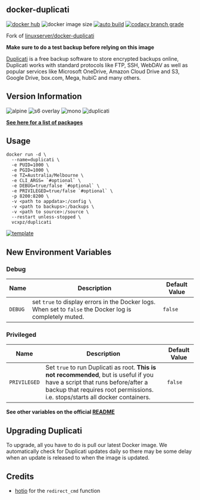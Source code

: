 ## docker-duplicati

[![docker hub](https://img.shields.io/badge/docker_hub-link-blue?style=for-the-badge&logo=docker)](https://hub.docker.com/r/vcxpz/duplicati) ![docker image size](https://img.shields.io/docker/image-size/vcxpz/duplicati?style=for-the-badge&logo=docker) [![auto build](https://img.shields.io/badge/docker_builds-automated-blue?style=for-the-badge&logo=docker?color=d1aa67)](https://github.com/hydazz/docker-duplicati/actions?query=workflow%3A"Auto+Builder+CI") [![codacy branch grade](https://img.shields.io/codacy/grade/c19bcbbcc7294555a8ec5478bad925bb/main?style=for-the-badge)](https://app.codacy.com/gh/hydazz/docker-duplicati)

Fork of [linuxserver/docker-duplicati](https://github.com/linuxserver/docker-duplicati/)

**Make sure to do a test backup before relying on this image**

[Duplicati](https://www.duplicati.com/) is a free backup software to store encrypted backups online, Duplicati works with standard protocols like FTP, SSH, WebDAV as well as popular services like Microsoft OneDrive, Amazon Cloud Drive and S3, Google Drive, box.com, Mega, hubiC and many others.

## Version Information

![alpine](https://img.shields.io/badge/alpine-edge-0D597F?style=for-the-badge&logo=alpine-linux) ![s6 overlay](https://img.shields.io/badge/s6_overlay-2.1.0.2-blue?style=for-the-badge) ![mono](https://img.shields.io/badge/mono-6.12.0.107-blue?style=for-the-badge) ![duplicati](https://img.shields.io/badge/duplicati-2.0.5.1-blue?style=for-the-badge)

**[See here for a list of packages](https://github.com/hydazz/docker-duplicati/blob/main/package_versions.txt)**

## Usage

    docker run -d \
      --name=duplicati \
      -e PUID=1000 \
      -e PGID=1000 \
      -e TZ=Australia/Melbourne \
      -e CLI_ARGS= `#optional` \
      -e DEBUG=true/false `#optional` \
      -e PRIVILEGED=true/false `#optional` \
      -p 8200:8200 \
      -v <path to appdata>:/config \
      -v <path to backups>:/backups \
      -v <path to source>:/source \
      --restart unless-stopped \
      vcxpz/duplicati

[![template](https://img.shields.io/badge/unraid_template-ff8c2f?style=for-the-badge&logo=docker?color=d1aa67)](https://github.com/hydazz/docker-templates/blob/main/hydaz/duplicati.xml)

## New Environment Variables

### Debug

| Name    | Description                                                                                              | Default Value |
| ------- | -------------------------------------------------------------------------------------------------------- | ------------- |
| `DEBUG` | set `true` to display errors in the Docker logs. When set to `false` the Docker log is completely muted. | `false`       |

### Privileged

| Name         | Description                                                                                                                                                                                                   | Default Value |
| ------------ | ------------------------------------------------------------------------------------------------------------------------------------------------------------------------------------------------------------- | ------------- |
| `PRIVILEGED` | Set `true` to run Duplicati as root. **This is not recommended**, but is useful if you have a script that runs before/after a backup that requires root permissions. i.e. stops/starts all docker containers. | `false`       |

**See other variables on the official [README](https://github.com/linuxserver/docker-duplicati/)**

## Upgrading Duplicati

To upgrade, all you have to do is pull our latest Docker image. We automatically check for Duplicati updates daily so there may be some delay when an update is released to when the image is updated.

## Credits

-   [hotio](https://github.com/hotio) for the `redirect_cmd` function
